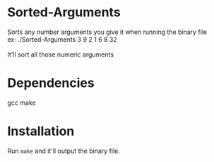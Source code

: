 # Sorted-Arguments
Sorts any number arguments you give it when running the binary file<br>
ex: ./Sorted-Arguments 3 9 2 1 6 8 32<br>
<br>
It'll sort all those numeric arguments


# Dependencies
gcc
make

# Installation
Run ``make`` and it'll output the binary file.
